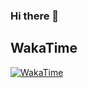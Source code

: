 ### Hi there 👋

## WakaTime

<!--START_SECTION:waka-->
[![WakaTime](https://wakatime.com/badge/user/Gabin221.svg)](https://wakatime.com/@Gabin221)
<!--END_SECTION:waka-->

<!--
**Gabin221/Gabin221** is a ✨ _special_ ✨ repository because its `README.md` (this file) appears on your GitHub profile.

Here are some ideas to get you started:

- 🔭 I’m currently working on ...
- 🌱 I’m currently learning ...
- 👯 I’m looking to collaborate on ...
- 🤔 I’m looking for help with ...
- 💬 Ask me about ...
- 📫 How to reach me: ...
- 😄 Pronouns: ...
- ⚡ Fun fact: ...
-->
